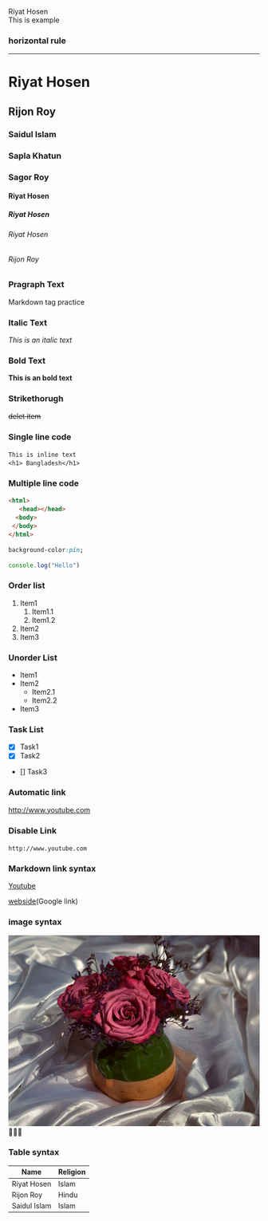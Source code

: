 <!-- Markdown-->
Riyat Hosen  
This is example

### horizontal rule

---


# Riyat Hosen
## Rijon Roy
### Saidul Islam
### Sapla Khatun
### Sagor Roy
#### Riyat Hosen
##### Riyat Hosen
###### Riyat Hosen
###### Rijon Roy

### Pragraph Text

<p>Markdown tag practice</p>

### Italic Text

_This is an italic text_

### Bold Text

__This is an bold text__

### Strikethorugh

~~delet item~~

### Single line code

`This is inline text`  
`<h1> Bangladesh</h1>`

 ### Multiple line code

```html
<html>
   <head></head>
  <body>
 </body>
</html>
```
```css
background-color:pin;

```

```javascript
console.log("Hello")
```

### Order list

1. Item1
   1. Item1.1
   2. Item1.2  
2. Item2
3. Item3

### Unorder List
- Item1
- Item2
   - Item2.1
   - Item2.2
- Item3

### Task List
- [x] Task1
- [x] Task2
- [] Task3

### Automatic link

http://www.youtube.com

### Disable Link
`http://www.youtube.com`

### Markdown link syntax
[Youtube](http://www.youtube.com)

[webside](Google link)

<!--all link is here-->
[webside]: http://www.Google.com


### image syntax
![Flower](/image/flower.jpg)
💖💖💖

### Table syntax

|Name|Religion|
|-----|-----|  
|Riyat Hosen|Islam|  
Rijon Roy|Hindu|
Saidul Islam|Islam
